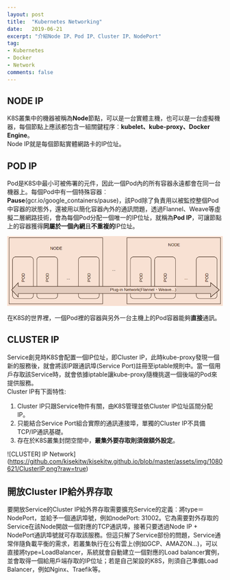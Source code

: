 ```yaml
---
layout: post
title:  "Kubernetes Networking"
date:   2019-06-21
excerpt: "介紹Node IP、Pod IP、Cluster IP、NodePort"
tag:
- Kubernetes 
- Docker 
- Network 
comments: false
---    
```

## NODE IP   
K8S叢集中的機器被稱為**Node**節點，可以是一台實體主機，也可以是一台虛擬機器，每個節點上應該都包含一組關鍵程序︰**kubelet、kube-proxy、Docker Engine**。   
Node IP就是每個節點實體網路卡的IP位址。

## POD IP
Pod是K8S中最小可被佈署的元件，因此一個Pod內的所有容器永遠都會在同一台機器上。每個Pod中有一個特殊容器︰**Pause**(gcr.io/google_containers/pause)，該Pod除了負責用以被監控整個Pod中容器的狀態外，還被用以簡化容器內外的通訊問題，透過Flannel、Weave等虛擬二層網路技術，會為每個Pod分配一個唯一的IP位址，就稱為**Pod IP**，可讓節點上的容器獲得**同屬於一個內網**且**不重複的**IP位址。   

![POD IP Network](https://github.com/kisekitw/kisekitw.github.io/blob/master/assets/img/1080621/PODIP.png?raw=true)  

在K8S的世界裡，一個Pod裡的容器與另外一台主機上的Pod容器能夠**直接**通訊。     

## CLUSTER IP    
Service創見時K8S會配置一個IP位址，即Cluster IP，此時kube-proxy發現一個新的服務後，就會將該IP跟通訊埠(Service Port)註冊至iptable規則中。當一個用戶存取該Service時，就會依據iptable讓kube-proxy隨機挑選一個後端的Pod來提供服務。   
Cluster IP有下面特性:   
1. Cluster IP只跟Service物件有關，由K8S管理並依Cluster IP位址區間分配IP。
2. 只能結合Service Port組合實際的通訊連接埠，單獨的Cluster IP不具備TCP/IP通訊基礎。
3. 存在於K8S叢集封閉空間中，**叢集外要存取則須做額外設定**。   

![CLUSTER] IP Network](https://github.com/kisekitw/kisekitw.github.io/blob/master/assets/img/1080621/ClusterIP.png?raw=true)


## 開放Cluster IP給外界存取  
要開放Service的Cluster IP給外界存取需要擴充Service的定義︰將type＝NodePort，並給予一個通訊埠號，例如nodePort: 31002。它為需要對外存取的Service在該Node開啟一個對應的TCP通訊埠，接著只要透過Node IP + NodePort通訊埠號就可存取該服務。但這只解了Service部份的問題，Service通常伴隨負載平衡的需求，若叢集執行在公有雲上(例如GCP、AMAZON...)，可以直接將type=LoadBalancer，系統就會自動建立一個對應的Load balancer實例，並會取得一個給用戶端存取的IP位址；若是自己架設的K8S，則須自己準備Load Balancer，例如Nginx、Traefik等。







